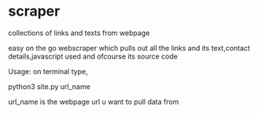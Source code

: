# scraper
collections of links and texts from webpage

easy on the go webscraper which pulls out all the links and its text,contact details,javascript used and ofcourse its source code

Usage: on terminal type,

python3 site.py url_name

url_name is the webpage url u want to pull data from
  
